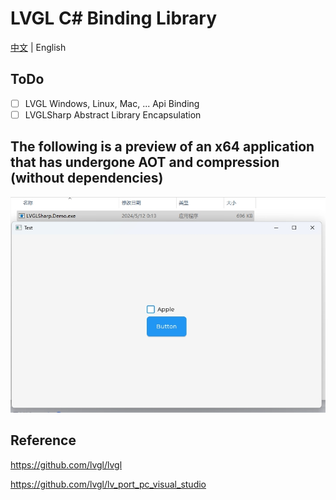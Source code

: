# LVGL C# Binding Library

[中文](./README.md) | English

## ToDo
- [ ] LVGL Windows, Linux, Mac, ... Api Binding
- [ ] LVGLSharp Abstract Library Encapsulation

## The following is a preview of an x64 application that has undergone AOT and compression (without dependencies)

![1.png](./preview/1.png)

## Reference

https://github.com/lvgl/lvgl

https://github.com/lvgl/lv_port_pc_visual_studio